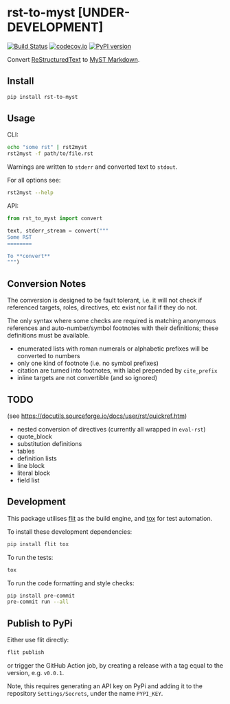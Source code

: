 # rst-to-myst [UNDER-DEVELOPMENT]

[![Build Status][ci-badge]][ci-link]
[![codecov.io][cov-badge]][cov-link]
[![PyPI version][pypi-badge]][pypi-link]

Convert [ReStructuredText](https://docutils.sourceforge.io/) to [MyST Markdown](https://myst-parser.readthedocs.io/).

## Install

```bash
pip install rst-to-myst
```

## Usage

CLI:

```bash
echo "some rst" | rst2myst
rst2myst -f path/to/file.rst
```

Warnings are written to `stderr` and converted text to `stdout`.

For all options see:

```bash
rst2myst --help
```

API:

```python
from rst_to_myst import convert

text, stderr_stream = convert("""
Some RST
========

To **convert**
""")
```

## Conversion Notes

The conversion is designed to be fault tolerant,
i.e. it will not check if referenced targets, roles, directives, etc exist nor fail if they do not.

The only syntax where some checks are required is matching anonymous references and auto-number/symbol footnotes with their definitions; these definitions must be available.

- enumerated lists with roman numerals or alphabetic prefixes will be converted to numbers
- only one kind of footnote (i.e. no symbol prefixes)
- citation are turned into footnotes, with label prepended by `cite_prefix`
- inline targets are not convertible (and so ignored)

## TODO

(see <https://docutils.sourceforge.io/docs/user/rst/quickref.htm>)

- nested conversion of directives (currently all wrapped in `eval-rst`)
- quote_block
- substitution definitions
- tables
- definition lists
- line block
- literal block
- field list

## Development

This package utilises [flit](https://flit.readthedocs.io) as the build engine, and [tox](https://tox.readthedocs.io) for test automation.

To install these development dependencies:

```bash
pip install flit tox
```

To run the tests:

```bash
tox
```

To run the code formatting and style checks:

```bash
pip install pre-commit
pre-commit run --all
```

## Publish to PyPi

Either use flit directly:

```bash
flit publish
```

or trigger the GitHub Action job, by creating a release with a tag equal to the version, e.g. `v0.0.1`.

Note, this requires generating an API key on PyPi and adding it to the repository `Settings/Secrets`, under the name `PYPI_KEY`.

[ci-badge]: https://github.com/executablebooks/rst-to-myst/workflows/CI/badge.svg?branch=main
[ci-link]: https://github.com/executablebooks/rst-to-myst/actions?query=workflow%3ACI+branch%3Amain+event%3Apush
[cov-badge]: https://codecov.io/gh/executablebooks/rst-to-myst/branch/main/graph/badge.svg
[cov-link]: https://codecov.io/gh/executablebooks/rst-to-myst
[pypi-badge]: https://img.shields.io/pypi/v/rst-to-myst.svg
[pypi-link]: https://pypi.org/project/rst-to-myst
